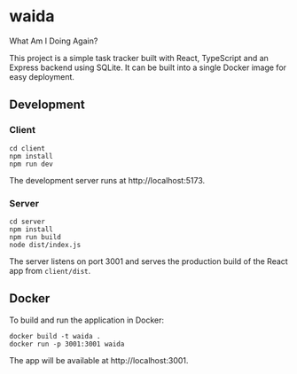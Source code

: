 # waida

What Am I Doing Again?

This project is a simple task tracker built with React, TypeScript and an Express backend using SQLite. It can be built into a single Docker image for easy deployment.

## Development

### Client
```
cd client
npm install
npm run dev
```
The development server runs at http://localhost:5173.

### Server
```
cd server
npm install
npm run build
node dist/index.js
```
The server listens on port 3001 and serves the production build of the React app from `client/dist`.

## Docker
To build and run the application in Docker:
```
docker build -t waida .
docker run -p 3001:3001 waida
```
The app will be available at http://localhost:3001.
